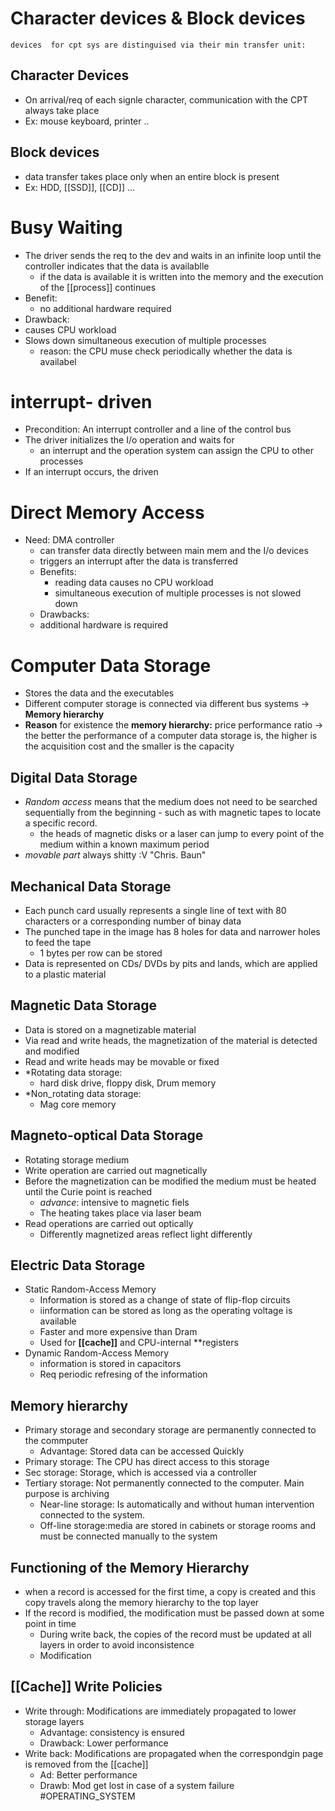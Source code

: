 
# Character devices & Block devices
	devices  for cpt sys are distinguised via their min transfer unit:
## Character Devices
* On arrival/req of each signle character, communication with the CPT always take place
* Ex: mouse keyboard, printer ..
## Block devices
* data transfer takes place only when an entire block is present
* Ex: HDD, [[SSD]], [[CD]] ...
# Busy Waiting
* The driver sends the req to the dev and waits in an infinite loop until the controller indicates that the data is availablle
	* if the data is available it is written into the memory and the execution of the [[process]] continues
* Benefit:
	* no additional hardware required
* Drawback:
* causes CPU workload
* Slows down simultaneous execution of multiple processes
	* reason: the CPU muse check periodically whether the data is availabel
# interrupt- driven
* Precondition: An interrupt controller and a line of the control bus 
* The driver initializes the I/o operation and waits for 
	* an interrupt and the operation system can assign the CPU to other processes
* If an interrupt occurs, the driven
# Direct Memory Access
* Need: DMA controller
	* can transfer data directly between main mem and the I/o devices
	* triggers an interrupt after the data is transferred
	* Benefits:
		* reading data causes no CPU workload
		* simultaneous execution of multiple processes is not slowed down
	* Drawbacks:
	* additional hardware is required
# Computer Data Storage
* Stores the data and the executables
* Different computer storage is connected via different bus systems -> **Memory hierarchy**
* **Reason** for existence the **memory hierarchy:** price performance ratio -> the better the performance of a computer data storage is, the higher is the acquisition cost and the smaller is the capacity
## Digital Data Storage
* *Random access* means that the medium does not need to be searched sequentially from the beginning - such as with magnetic tapes to locate a specific record.
	* the heads of magnetic disks or a laser can jump to every point of the medium within a known maximum period
* *movable part* always shitty :V "Chris. Baun"
## Mechanical Data Storage
* Each punch card usually represents a single line of text with 80 characters or a corresponding number of binay data
* The punched tape in the image has 8 holes for data and narrower holes to feed the tape
	* 1 bytes per row can be stored
* Data is represented on CDs/ DVDs by pits and lands, which are applied to a plastic material
## Magnetic Data Storage
* Data is stored on a magnetizable material
* Via read and write heads, the magnetization of the material is detected and modified
* Read and write heads may be movable or fixed
*  *Rotating data storage:
	* hard disk drive, floppy disk, Drum memory
* *Non_rotating data storage:
	* Mag core memory
## Magneto-optical Data Storage
* Rotating storage medium
* Write operation are carried out magnetically
* Before the magnetization can be modified the medium must be heated until the Curie point is reached
	* *advance*: intensive to magnetic fiels
	* The heating takes place via laser beam
* Read operations are carried out optically
	* Differently magnetized areas reflect light differently
## Electric Data Storage
* Static Random-Access Memory
	* Information is stored as a change of state of flip-flop circuits
	* iinformation can be stored as long as the operating voltage is available
	* Faster and more expensive than Dram
	* Used for **[[cache]]** and CPU-internal **registers
* Dynamic Random-Access Memory
	* information is stored in capacitors
	* Req periodic refresing of the information
## Memory hierarchy
* Primary storage and secondary storage are permanently connected to the commputer
	* Advantage: Stored data can be accessed Quickly
* Primary storage: The CPU has direct access to this storage
* Sec storage: Storage, which is accessed via a controller
* Tertiary storage: Not permanently connected to the computer. Main purpose is archiving
	* Near-line storage: Is automatically and without human intervention connected to the system.
	* Off-line storage:media are stored in cabinets or storage rooms and must be connected manually to the system
## Functioning of the Memory Hierarchy
* when a record is accessed for the first time, a copy is created and this copy travels along the memory hierarchy to the top layer
* If the record is modified, the modification must be passed down at some point in time
	* During write back, the copies of the record must be updated at all layers in order to avoid inconsistence
	* Modification
## [[Cache]] Write Policies
* Write through: Modifications are immediately propagated to lower storage layers 
	* Advantage: consistency is ensured
	* Drawback: Lower performance
* Write back: Modifications are propagated when the correspondgin page is removed from the [[cache]]
	* Ad: Better performance
	* Drawb: Mod get lost in case of a system failure
#OPERATING_SYSTEM 